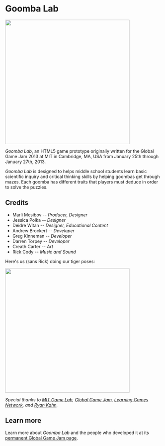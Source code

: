 Goomba Lab
==========

<img src="http://bostongamejams.com/games/ggj2013/goomba_lab_logo.png" width="400px">

_Goomba Lab_, an HTML5 game prototype originally written for the Global Game Jam 2013 at MIT in Cambridge, MA, USA from January 25th through January 27th, 2013.

_Goomba Lab_ is designed to helps middle school students learn basic scientific inquiry and critical thinking skills by helping goombas get through mazes. Each goomba has different traits that players must deduce in order to solve the puzzles.

## Credits

- Marli Mesibov -- _Producer, Designer_
- Jessica Polka -- _Designer_
- Deidre Witan -- _Designer, Educational Content_
- Andrew Brockert -- _Developer_
- Greg Kinneman -- _Developer_
- Darren Torpey -- _Developer_
- Creath Carter -- _Art_
- Rick Cody -- _Music and Sound_

Here's us (sans Rick) doing our tiger poses:

<img src="http://bostongamejams.com/games/ggj2013/goomba_labs_team_photo.jpg" width="400px">

*Special thanks to [MIT Game Lab](http://gamelab.mit.edu/), [Global Game Jam](http://globalgamejam.org/), [Learning Games Network](http://www.learninggamesnetwork.org/), and [Ryan Kahn](http://github.com/Myztiq).*

## Learn more

Learn more about _Goomba Lab_ and the people who developed it at its [permanent Global Game Jam page](http://globalgamejam.org/2013/goomba-lab).